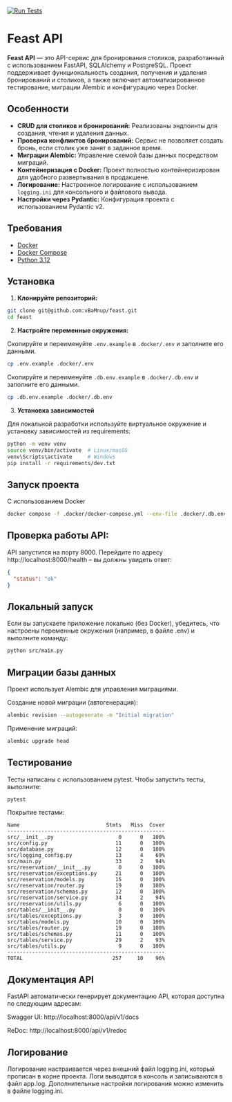 [![Run Tests](https://github.com/vBaMnup/feast/actions/workflows/tests.yml/badge.svg)](https://github.com/vBaMnup/feast/actions/workflows/tests.yml)

# Feast API

**Feast API** — это API-сервис для бронирования столиков, разработанный с использованием FastAPI, SQLAlchemy и PostgreSQL. Проект поддерживает функциональность создания, получения и удаления бронирований и столиков, а также включает автоматизированное тестирование, миграции Alembic и конфигурацию через Docker.


## Особенности

- **CRUD для столиков и бронирований:** Реализованы эндпоинты для создания, чтения и удаления данных.
- **Проверка конфликтов бронирований:** Сервис не позволяет создать бронь, если столик уже занят в заданное время.
- **Миграции Alembic:** Управление схемой базы данных посредством миграций.
- **Контейнеризация с Docker:** Проект полностью контейнеризирован для удобного развертывания в продакшене.
- **Логирование:** Настроенное логирование с использованием `logging.ini` для консольного и файлового вывода.
- **Настройки через Pydantic:** Конфигурация проекта с использованием Pydantic v2.

## Требования

- [Docker](https://docs.docker.com/get-docker/)
- [Docker Compose](https://docs.docker.com/compose/install/)
- [Python 3.12](https://www.python.org/downloads/)

## Установка

1. **Клонируйте репозиторий:**

```bash
git clone git@github.com:vBaMnup/feast.git
cd feast
```

2. **Настройте переменные окружения:**

Скопируйте и переименуйте `.env.example` в `.docker/.env` и заполните его данными.

```bash
cp .env.example .docker/.env
```

Скопируйте и переименуйте `.db.env.example` в `.docker/.db.env` и заполните его данными.

```bash
cp .db.env.example .docker/.db.env
```

3. **Установка зависимостей**

Для локальной разработки используйте виртуальное окружение и установку зависимостей из requirements:

```bash
python -m venv venv
source venv/bin/activate  # Linux/macOS
venv\Scripts\activate     # Windows
pip install -r requirements/dev.txt
```

## Запуск проекта
С использованием Docker

```bash
docker compose -f .docker/docker-compose.yml --env-file .docker/.db.env up -d --build
```

## Проверка работы API:

API запустится на порту 8000. Перейдите по адресу http://localhost:8000/health – вы должны увидеть ответ:

```json
{
  "status": "ok"
}
```
## Локальный запуск

Если вы запускаете приложение локально (без Docker), убедитесь, что настроены переменные окружения (например, в файле .env) и выполните команду:

```bash
python src/main.py
```

## Миграции базы данных
Проект использует Alembic для управления миграциями.

Создание новой миграции (автогенерация):

```bash
alembic revision --autogenerate -m "Initial migration"
```
Применение миграций:

```bash
alembic upgrade head
```
## Тестирование
Тесты написаны с использованием pytest. Чтобы запустить тесты, выполните:

```bash
pytest
```

Покрытие тестами:

```text
Name                            Stmts   Miss  Cover
---------------------------------------------------
src/__init__.py                     0      0   100%
src/config.py                      11      0   100%
src/database.py                    12      0   100%
src/logging_config.py              13      4    69%
src/main.py                        33      2    94%
src/reservation/__init__.py         0      0   100%
src/reservation/exceptions.py      21      0   100%
src/reservation/models.py          15      0   100%
src/reservation/router.py          19      0   100%
src/reservation/schemas.py         12      0   100%
src/reservation/service.py         34      2    94%
src/reservation/utils.py            6      0   100%
src/tables/__init__.py              0      0   100%
src/tables/exceptions.py            3      0   100%
src/tables/models.py               10      0   100%
src/tables/router.py               19      0   100%
src/tables/schemas.py              11      0   100%
src/tables/service.py              29      2    93%
src/tables/utils.py                 9      0   100%
---------------------------------------------------
TOTAL                             257     10    96%

```


## Документация API
FastAPI автоматически генерирует документацию API, которая доступна по следующим адресам:

Swagger UI: http://localhost:8000/api/v1/docs

ReDoc: http://localhost:8000/api/v1/redoc

## Логирование
Логирование настраивается через внешний файл logging.ini, который прописан в корне проекта. Логи выводятся в консоль и записываются в файл app.log. Дополнительные настройки логирования можно изменить в файле logging.ini.